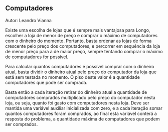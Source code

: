 ## <div id="computadores">Computadores</div>

Autor: Leandro Vianna

Existe uma escolha de lojas que é sempre mais vantajosa para Longo, escolher a loja de menor de preço e comprar o máximo de computadores com o dinheiro do momento. Portanto, basta ordenar as lojas de forma crescente pelo preço dos computadores, e percorrer em sequência da loja de menor preço para a de maior preço, sempre tentando comprar o máximo de computadores for possível. 

Para calcular quantos computadores é possível comprar com o dinheiro atual, basta dividir o dinheiro atual pelo preço do computador da loja que está sem testada no momento. O piso deste valor é a quantidade computadores que pode ser comprada. 

Basta então a cada iteração retirar do dinheiro atual a quantidade de computadores comprados multiplicado pelo preço do computador nesta loja, ou seja, quanto foi gasto com computadores nesta loja. Deve ser mantida uma variável auxiliar inicializada com zero, e a cada iteração somar quantos computadores foram comprados, ao final esta variável conterá a resposta do problema, a quantidade máxima de computadores que podem ser comprados.
